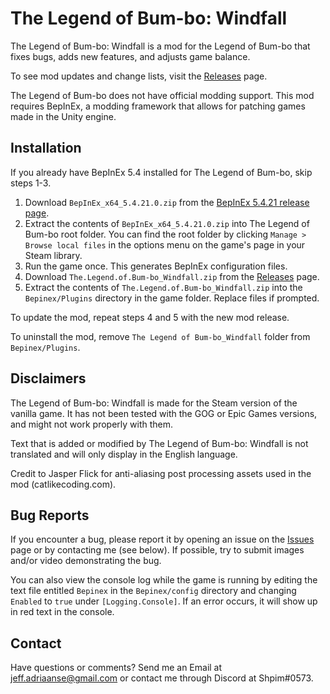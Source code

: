 # The Legend of Bum-bo: Windfall
The Legend of Bum-bo: Windfall is a mod for the Legend of Bum-bo that fixes bugs, adds new features, and adjusts game balance.

To see mod updates and change lists, visit the [Releases](https://github.com/Shpim/The-Legend-of-Bum-bo-Windfall/releases) page.

The Legend of Bum-bo does not have official modding support. This mod requires BepInEx, a modding framework that allows for patching games made in the Unity engine.

## Installation
If you already have BepInEx 5.4 installed for The Legend of Bum-bo, skip steps 1-3.

1. Download `BepInEx_x64_5.4.21.0.zip` from the [BepInEx 5.4.21 release page](https://github.com/BepInEx/BepInEx/releases/tag/v5.4.21).
2. Extract the contents of `BepInEx_x64_5.4.21.0.zip` into The Legend of Bum-bo root folder. You can find the root folder by clicking `Manage > Browse local files` in the options menu on the game's page in your Steam library.
3. Run the game once. This generates BepInEx configuration files.
4. Download `The.Legend.of.Bum-bo_Windfall.zip` from the [Releases](https://github.com/Shpim/The-Legend-of-Bum-bo-Windfall/releases) page.
5. Extract the contents of `The.Legend.of.Bum-bo_Windfall.zip` into the `Bepinex/Plugins` directory in the game folder. Replace files if prompted.

To update the mod, repeat steps 4 and 5 with the new mod release.

To uninstall the mod, remove `The Legend of Bum-bo_Windfall` folder from `Bepinex/Plugins`.

## Disclaimers
The Legend of Bum-bo: Windfall is made for the Steam version of the vanilla game. It has not been tested with the GOG or Epic Games versions, and might not work properly with them.

Text that is added or modified by The Legend of Bum-bo: Windfall is not translated and will only display in the English language.

Credit to Jasper Flick for anti-aliasing post processing assets used in the mod (catlikecoding.com).

## Bug Reports
If you encounter a bug, please report it by opening an issue on the [Issues](https://github.com/Shpim/The-Legend-of-Bum-bo-Windfall/issues) page or by contacting me (see below).
If possible, try to submit images and/or video demonstrating the bug.

You can also view the console log while the game is running by editing the text file entitled `Bepinex` in the `Bepinex/config` directory and changing `Enabled` to `true` under `[Logging.Console]`. If an error occurs, it will show up in red text in the console.
## Contact
Have questions or comments? Send me an Email at jeff.adriaanse@gmail.com or contact me through Discord at Shpim#0573.
